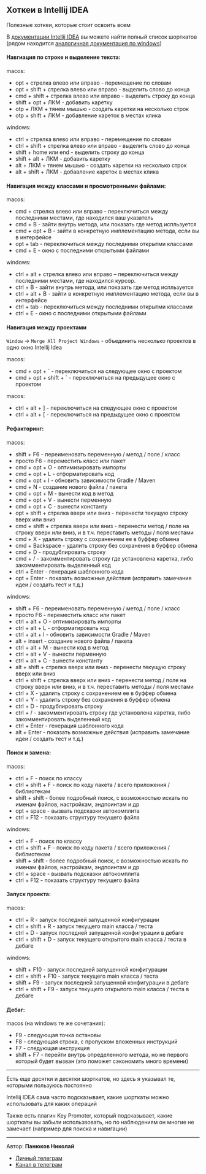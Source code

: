 
## Хоткеи в Intellij IDEA

Полезные хоткеи, которые стоит освоить всем

В [документации Intellij IDEA](https://www.jetbrains.com/help/idea/reference-keymap-mac-default.html) вы можете найти полный список шорткатов (рядом находится [аналогичная документация по windows](https://www.jetbrains.com/help/idea/reference-keymap-win-default.html))

#### Навгиация по строке и выделение текста:

macos:
- opt + стрелка влево или вправо - перемещение по словам
- opt + shift + стрелка влево или вправо - выделить слово до конца
- cmd + shift + стрелка влево или вправо - выделить строку до конца
- shift + opt + ЛКМ - добавить каретку
- otp + ЛКМ + тянем мышью - создать каретки на несколько строк
- otp + shift + ЛКМ - добавление кареток в местах клика

windows:
- ctrl + стрелка влево или вправо - перемещение по словам
- ctrl + shift + стрелка влево или вправо - выделить слово до конца
- shift + home или end - выделить строку до конца
- shift + alt + ЛКМ - добавить каретку
- alt + ЛКМ + тянем мышью - создать каретки на несколько строк
- alt + shift + ЛКМ - добавление кареток в местах клика

#### Навигация между классами и просмотренными файлами:

macos:
- cmd + стрелка влево или вправо - переключиться между последними местами, где находился ваш указатель
- cmd + B - зайти внутрь метода, или показать где метод испльзуется
- cmd + opt + B - зайти в конкретную имплементацию метода, если вы в интерфейсе
- opt + tab - переключиться между последними открытми классами
- cmd + E - окно с последними открытыми файлами

windows:
- ctrl + alt + стрелка влево или вправо – переключиться между последними местами, где находился курсор.
- ctrl + B - зайти внутрь метода, или показать где метод испльзуется
- ctrl + alt + B - зайти в конкретную имплементацию метода, если вы в интерфейсе
- ctrl + tab - переключиться между последними открытми классами
- ctrl + E - окно с последними открытыми файлами

#### Навигация между проектами

`Window` -> `Merge All Project Windows` - объединить несколько проектов в одно окно Intellij Idea

macos:
- cmd + opt + ` - переключиться на следующее окно с проектом
- cmd + opt + shift + ` - переключиться на предыдущее окно с проектом

macos:
- ctrl + alt + ] - переключиться на следующее окно с проектом
- ctrl + alt + [ - переключиться на предыдущее окно с проектом

#### Рефакторинг:

macos:
- shift + F6 - переименовать переменную / метод / поле / класс
- просто F6 - переместить класс или пакет 
- cmd + opt + O - оптимизировать импорты
- cmd + opt + L - отформатировать код
- cmd + opt + I - обновить зависимости Gradle / Maven
- cmd + N - создание нового файла / пакета
- cmd + opt + M - вынести код в метод
- cmd + opt + V - вынести перменную
- cmd + opt + C - вынести константу
- opt + shift + стрелка вверх или вниз - перенести текущую строку вверх или вниз
- cmd + shift + стрелка вверх или вниз - перенести метод / поле на строку вверх или вниз, и в т.ч. переставить методы / поля местами
- cmd + X - удалить строку с сохранением ее в буффер обмена
- cmd + Backspace - удалить строку без сохранения в буффер обмена
- cmd + D - продублировать строку
- cmd + / - закомментировать строку где установлена каретка, либо закомментировать выделенный код
- ctrl + Enter - генерация шаблонного кода
- opt + Enter - показать возможные действия (исправить замечание идеи / создать тест и т.д.)

windows:
- shift + F6 - переименовать переменную / метод / поле / класс
- просто F6 - переместить класс или пакет
- ctrl + alt + O - оптимизировать импорты
- ctrl + alt + L - отформатировать код
- ctrl + alt + I - обновить зависимости Gradle / Maven
- alt + insert - создание нового файла / пакета
- ctrl + alt + M - вынести код в метод
- ctrl + alt + V - вынести перменную
- ctrl + alt + C - вынести константу
- alt + shift + стрелка вверх или вниз - перенести текущую строку вверх или вниз
- ctrl + shift + стрелка вверх или вниз - перенести метод / поле на строку вверх или вниз, и в т.ч. переставить методы / поля местами
- ctrl + X - удалить строку с сохранением ее в буффер обмена
- ctrl + Y - удалить строку без сохранения в буффер обмена
- ctrl + D - продублировать строку
- ctrl + / - закомментировать строку где установлена каретка, либо закомментировать выделенный код
- ctrl + Enter - генерация шаблонного кода
- alt + Enter - показать возможные действия (исправить замечание идеи / создать тест и т.д.)

#### Поиск и замена:

macos:
- ctrl + F - поиск по классу
- ctrl + shift + F - поиск по коду пакета / всего приложения / библиотекам
- shift + shift - более подробный поиск, с возможностью искать по именам файлов, настройкам, эндпоинтам и др
- opt + space - вызвать подсказки автокомплита
- ctrl + F12 - показать структуру текущего файла

windows:
- ctrl + F - поиск по классу
- ctrl + shift + F - поиск по коду пакета / всего приложения / библиотекам
- shift + shift - более подробный поиск, с возможностью искать по именам файлов, настройкам, эндпоинтам и др
- ctrl + space - вызвать подсказки автокомплита
- ctrl + F12 - показать структуру текущего файла

#### Запуск проекта:

macos:
- ctrl + R - запуск последней запущенной конфигурации
- ctrl + shift + R - запуск текущего main класса / теста
- ctrl + D - запуск последней запущенной конфигурации в дебаге
- ctrl + shift + D - запуск текущего открытого main класса / теста в дебаге

windows:
- shift + F10 - запуск последней запущенной конфигурации
- ctrl + shift + F10 - запуск текущего main класса / теста
- shift + F9 - запуск последней запущенной конфигурации в дебаге
- ctrl + shift + F9 - запуск текущего открытого main класса / теста в дебаге

#### Дебаг:

macos (на windows те же сочетания):
- F9 - следующая точка остановы
- F8 - следующая строка, с пропуском вложенных инструкций
- F7 - следующая инструкция
- shift + F7 - перейти внутрь определенного метода, но не первого который будет вызван (это поможет сэкономить много времени)

---

Есть еще десятки и десятки шорткатов, но здесь я указывал те, которыми пользуюсь постоянно

Intellij IDEA сама часто подсказывает, какие шорткаты можно использовать для каких операций

Также есть плагин Key Promoter, который подсказывает, какие шорткаты вы забыли использвовать, но по наблюдениям он многие не замечает (например для поиска и навигации)

---

Автор: **Панюков Николай**
- [Личный телеграм](https://t.me/nick_pn)
- [Канал в телеграм](https://t.me/panyukovnikolay)
